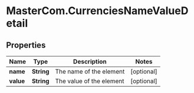 # MasterCom.CurrenciesNameValueDetail

## Properties

Name | Type | Description | Notes
------------ | ------------- | ------------- | -------------
**name** | **String** | The name of the element | [optional] 
**value** | **String** | The value of the element | [optional] 


